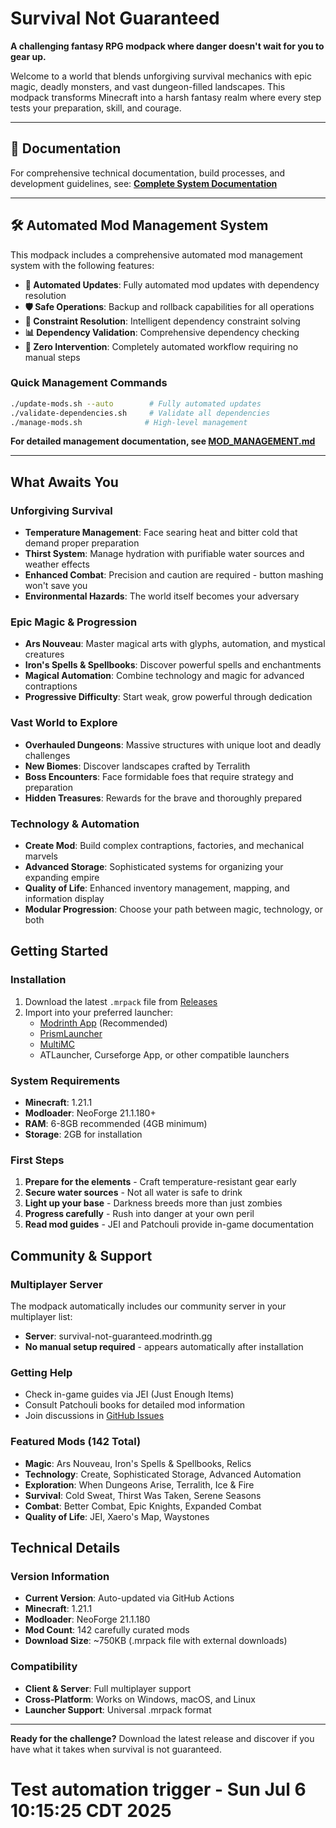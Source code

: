 # Survival Not Guaranteed

**A challenging fantasy RPG modpack where danger doesn't wait for you to gear up.**

Welcome to a world that blends unforgiving survival mechanics with epic magic, deadly monsters, and vast dungeon-filled landscapes. This modpack transforms Minecraft into a harsh fantasy realm where every step tests your preparation, skill, and courage.

---

## 📖 Documentation

For comprehensive technical documentation, build processes, and development guidelines, see:
**[Complete System Documentation](docs/SYSTEM_DOCUMENTATION.md)**

---

## 🛠️ Automated Mod Management System

This modpack includes a comprehensive automated mod management system with the following features:

- **🔄 Automated Updates**: Fully automated mod updates with dependency resolution
- **🛡️ Safe Operations**: Backup and rollback capabilities for all operations
- **🧠 Constraint Resolution**: Intelligent dependency constraint solving
- **📊 Dependency Validation**: Comprehensive dependency checking
- **🎯 Zero Intervention**: Completely automated workflow requiring no manual steps

### Quick Management Commands

```bash
./update-mods.sh --auto        # Fully automated updates
./validate-dependencies.sh     # Validate all dependencies
./manage-mods.sh              # High-level management
```

**For detailed management documentation, see [MOD_MANAGEMENT.md](MOD_MANAGEMENT.md)**

---

## What Awaits You

### Unforgiving Survival
- **Temperature Management**: Face searing heat and bitter cold that demand proper preparation
- **Thirst System**: Manage hydration with purifiable water sources and weather effects  
- **Enhanced Combat**: Precision and caution are required - button mashing won't save you
- **Environmental Hazards**: The world itself becomes your adversary

### Epic Magic & Progression
- **Ars Nouveau**: Master magical arts with glyphs, automation, and mystical creatures
- **Iron's Spells & Spellbooks**: Discover powerful spells and enchantments
- **Magical Automation**: Combine technology and magic for advanced contraptions
- **Progressive Difficulty**: Start weak, grow powerful through dedication

### Vast World to Explore
- **Overhauled Dungeons**: Massive structures with unique loot and deadly challenges
- **New Biomes**: Discover landscapes crafted by Terralith
- **Boss Encounters**: Face formidable foes that require strategy and preparation
- **Hidden Treasures**: Rewards for the brave and thoroughly prepared

### Technology & Automation  
- **Create Mod**: Build complex contraptions, factories, and mechanical marvels
- **Advanced Storage**: Sophisticated systems for organizing your expanding empire
- **Quality of Life**: Enhanced inventory management, mapping, and information display
- **Modular Progression**: Choose your path between magic, technology, or both

## Getting Started

### Installation
1. Download the latest `.mrpack` file from [Releases](https://github.com/Manifesto2147/Survival-Not-Guaranteed/releases)
2. Import into your preferred launcher:
   - [Modrinth App](https://modrinth.com/app) (Recommended)
   - [PrismLauncher](https://prismlauncher.org/)
   - [MultiMC](https://multimc.org/)
   - ATLauncher, Curseforge App, or other compatible launchers

### System Requirements
- **Minecraft**: 1.21.1
- **Modloader**: NeoForge 21.1.180+
- **RAM**: 6-8GB recommended (4GB minimum)
- **Storage**: 2GB for installation

### First Steps
1. **Prepare for the elements** - Craft temperature-resistant gear early
2. **Secure water sources** - Not all water is safe to drink
3. **Light up your base** - Darkness breeds more than just zombies
4. **Progress carefully** - Rush into danger at your own peril
5. **Read mod guides** - JEI and Patchouli provide in-game documentation

## Community & Support

### Multiplayer Server
The modpack automatically includes our community server in your multiplayer list:
- **Server**: survival-not-guaranteed.modrinth.gg
- **No manual setup required** - appears automatically after installation

### Getting Help
- Check in-game guides via JEI (Just Enough Items)
- Consult Patchouli books for detailed mod information
- Join discussions in [GitHub Issues](https://github.com/Manifesto2147/Survival-Not-Guaranteed/issues)

### Featured Mods (142 Total)
- **Magic**: Ars Nouveau, Iron's Spells & Spellbooks, Relics
- **Technology**: Create, Sophisticated Storage, Advanced Automation
- **Exploration**: When Dungeons Arise, Terralith, Ice & Fire
- **Survival**: Cold Sweat, Thirst Was Taken, Serene Seasons
- **Combat**: Better Combat, Epic Knights, Expanded Combat
- **Quality of Life**: JEI, Xaero's Map, Waystones

## Technical Details

### Version Information
- **Current Version**: Auto-updated via GitHub Actions
- **Minecraft**: 1.21.1
- **Modloader**: NeoForge 21.1.180
- **Mod Count**: 142 carefully curated mods
- **Download Size**: ~750KB (.mrpack file with external downloads)

### Compatibility
- **Client & Server**: Full multiplayer support
- **Cross-Platform**: Works on Windows, macOS, and Linux
- **Launcher Support**: Universal .mrpack format

---

**Ready for the challenge?** Download the latest release and discover if you have what it takes when survival is not guaranteed.
# Test automation trigger - Sun Jul  6 10:15:25 CDT 2025
